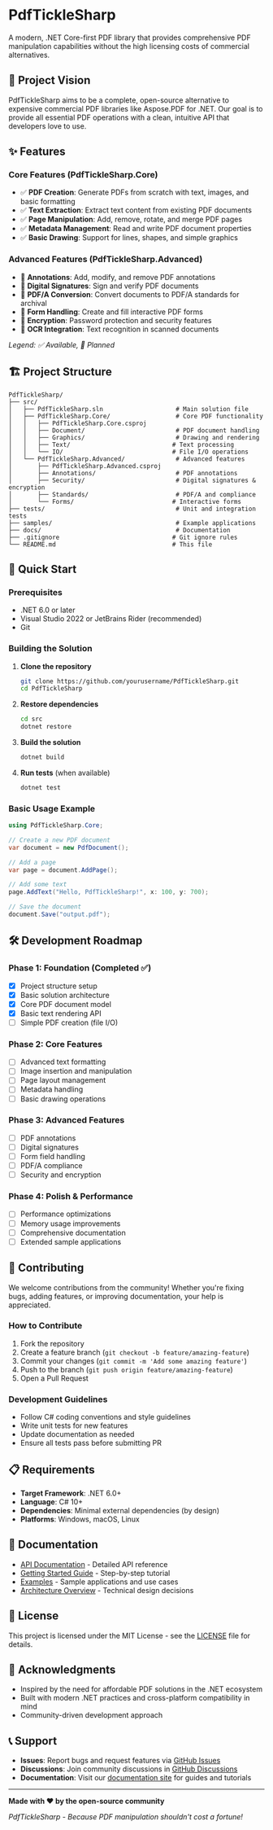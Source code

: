 # PdfTickleSharp

A modern, .NET Core-first PDF library that provides comprehensive PDF manipulation capabilities without the high licensing costs of commercial alternatives.

## 🎯 Project Vision

PdfTickleSharp aims to be a complete, open-source alternative to expensive commercial PDF libraries like Aspose.PDF for .NET. Our goal is to provide all essential PDF operations with a clean, intuitive API that developers love to use.

## ✨ Features

### Core Features (PdfTickleSharp.Core)
- ✅ **PDF Creation**: Generate PDFs from scratch with text, images, and basic formatting
- ✅ **Text Extraction**: Extract text content from existing PDF documents
- ✅ **Page Manipulation**: Add, remove, rotate, and merge PDF pages
- ✅ **Metadata Management**: Read and write PDF document properties
- ✅ **Basic Drawing**: Support for lines, shapes, and simple graphics

### Advanced Features (PdfTickleSharp.Advanced)
- 🚧 **Annotations**: Add, modify, and remove PDF annotations
- 🚧 **Digital Signatures**: Sign and verify PDF documents
- 🚧 **PDF/A Conversion**: Convert documents to PDF/A standards for archival
- 🚧 **Form Handling**: Create and fill interactive PDF forms
- 🚧 **Encryption**: Password protection and security features
- 🚧 **OCR Integration**: Text recognition in scanned documents

*Legend: ✅ Available, 🚧 Planned*

## 🏗️ Project Structure

```
PdfTickleSharp/
├── src/
│   ├── PdfTickleSharp.sln                    # Main solution file
│   ├── PdfTickleSharp.Core/                  # Core PDF functionality
│   │   ├── PdfTickleSharp.Core.csproj
│   │   ├── Document/                         # PDF document handling
│   │   ├── Graphics/                         # Drawing and rendering
│   │   ├── Text/                            # Text processing
│   │   └── IO/                              # File I/O operations
│   └── PdfTickleSharp.Advanced/              # Advanced features
│       ├── PdfTickleSharp.Advanced.csproj
│       ├── Annotations/                      # PDF annotations
│       ├── Security/                         # Digital signatures & encryption
│       ├── Standards/                        # PDF/A and compliance
│       └── Forms/                           # Interactive forms
├── tests/                                    # Unit and integration tests
├── samples/                                  # Example applications
├── docs/                                     # Documentation
├── .gitignore                               # Git ignore rules
└── README.md                                # This file
```

## 🚀 Quick Start

### Prerequisites

- .NET 6.0 or later
- Visual Studio 2022 or JetBrains Rider (recommended)
- Git

### Building the Solution

1. **Clone the repository**
   ```bash
   git clone https://github.com/yourusername/PdfTickleSharp.git
   cd PdfTickleSharp
   ```

2. **Restore dependencies**
   ```bash
   cd src
   dotnet restore
   ```

3. **Build the solution**
   ```bash
   dotnet build
   ```

4. **Run tests** (when available)
   ```bash
   dotnet test
   ```

### Basic Usage Example

```csharp
using PdfTickleSharp.Core;

// Create a new PDF document
var document = new PdfDocument();

// Add a page
var page = document.AddPage();

// Add some text
page.AddText("Hello, PdfTickleSharp!", x: 100, y: 700);

// Save the document
document.Save("output.pdf");
```

## 🛠️ Development Roadmap

### Phase 1: Foundation (Completed ✅)
- [x] Project structure setup
- [x] Basic solution architecture
- [x] Core PDF document model
- [x] Basic text rendering API
- [ ] Simple PDF creation (file I/O)

### Phase 2: Core Features
- [ ] Advanced text formatting
- [ ] Image insertion and manipulation
- [ ] Page layout management
- [ ] Metadata handling
- [ ] Basic drawing operations

### Phase 3: Advanced Features
- [ ] PDF annotations
- [ ] Digital signatures
- [ ] Form field handling
- [ ] PDF/A compliance
- [ ] Security and encryption

### Phase 4: Polish & Performance
- [ ] Performance optimizations
- [ ] Memory usage improvements
- [ ] Comprehensive documentation
- [ ] Extended sample applications

## 🤝 Contributing

We welcome contributions from the community! Whether you're fixing bugs, adding features, or improving documentation, your help is appreciated.

### How to Contribute

1. Fork the repository
2. Create a feature branch (`git checkout -b feature/amazing-feature`)
3. Commit your changes (`git commit -m 'Add some amazing feature'`)
4. Push to the branch (`git push origin feature/amazing-feature`)
5. Open a Pull Request

### Development Guidelines

- Follow C# coding conventions and style guidelines
- Write unit tests for new features
- Update documentation as needed
- Ensure all tests pass before submitting PR

## 📋 Requirements

- **Target Framework**: .NET 6.0+
- **Language**: C# 10+
- **Dependencies**: Minimal external dependencies (by design)
- **Platforms**: Windows, macOS, Linux

## 📖 Documentation

- [API Documentation](docs/api/) - Detailed API reference
- [Getting Started Guide](docs/getting-started.md) - Step-by-step tutorial
- [Examples](samples/) - Sample applications and use cases
- [Architecture Overview](docs/architecture.md) - Technical design decisions

## 📄 License

This project is licensed under the MIT License - see the [LICENSE](LICENSE) file for details.

## 🙏 Acknowledgments

- Inspired by the need for affordable PDF solutions in the .NET ecosystem
- Built with modern .NET practices and cross-platform compatibility in mind
- Community-driven development approach

## 📞 Support

- **Issues**: Report bugs and request features via [GitHub Issues](https://github.com/yourusername/PdfTickleSharp/issues)
- **Discussions**: Join community discussions in [GitHub Discussions](https://github.com/yourusername/PdfTickleSharp/discussions)
- **Documentation**: Visit our [documentation site](https://pdfticklesharp.dev) for guides and tutorials

---

**Made with ❤️ by the open-source community**

*PdfTickleSharp - Because PDF manipulation shouldn't cost a fortune!* 